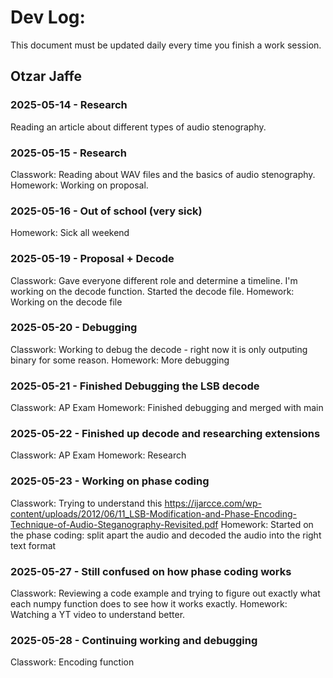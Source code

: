 # Dev Log:

This document must be updated daily every time you finish a work session.

## Otzar Jaffe

### 2025-05-14 - Research
Reading an article about different types of audio stenography.

### 2025-05-15 - Research
Classwork: Reading about WAV files and the basics of audio stenography.
Homework: Working on proposal.

### 2025-05-16 - Out of school (very sick)
Homework: Sick all weekend

### 2025-05-19 - Proposal + Decode
Classwork: Gave everyone different role and determine a timeline. I'm working on the decode function. Started the decode file.
Homework: Working on the decode file

### 2025-05-20 - Debugging
Classwork: Working to debug the decode - right now it is only outputing binary for some reason.
Homework: More debugging

### 2025-05-21 - Finished Debugging the LSB decode
Classwork: AP Exam
Homework: Finished debugging and merged with main

### 2025-05-22 - Finished up decode and researching extensions
Classwork: AP Exam
Homework: Research

### 2025-05-23 - Working on phase coding
Classwork: Trying to understand this https://ijarcce.com/wp-content/uploads/2012/06/11_LSB-Modification-and-Phase-Encoding-Technique-of-Audio-Steganography-Revisited.pdf
Homework: Started on the phase coding: split apart the audio and decoded the audio into the right text format

### 2025-05-27 - Still confused on how phase coding works
Classwork: Reviewing a code example and trying to figure out exactly what each numpy function does to see how it works exactly.
Homework: Watching a YT video to understand better.

### 2025-05-28 - Continuing working and debugging
Classwork: Encoding function

